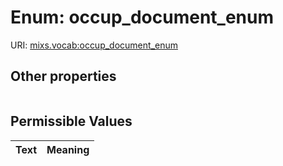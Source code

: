 
# Enum: occup_document_enum




URI: [mixs.vocab:occup_document_enum](https://w3id.org/mixs/vocab/occup_document_enum)


## Other properties

|  |  |  |
| --- | --- | --- |

## Permissible Values

| Text | Meaning |
| :--- | --------: |

